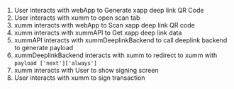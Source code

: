 1. User interacts with webApp to Generate xapp deep link QR Code
2. User interacts with xumm to open scan tab
3. xumm interacts with webApp to Scan xapp deep link QR code
4. xumm interacts with xummAPI to Get xapp deep link data
5. xummAPI interacts with xummDeeplinkBackend to call deeplink backend to generate payload
6. xummDeeplinkBackend interacts with xumm to redirect to xumm with `payload ['next']['always']`
7. xumm interacts with User to show signing screen
8. User interacts with xumm to sign transaction